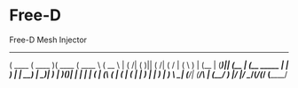 # Free-D
Free-D Mesh Injector

 _______  _______  _______  _______      ______  
(  ____ \(  ____ )(  ____ \(  ____ \    (  __  \ 
| (    \/| (    )|| (    \/| (    \/    | (  \  )
| (__    | (____)|| (__    | (__  _____ | |   ) |
|  __)   |     __)|  __)   |  __)(_____)| |   | |
| (      | (\ (   | (      | (          | |   ) |
| )      | ) \ \__| (____/\| (____/\    | (__/  )
|/       |/   \__/(_______/(_______/    (______/ 
